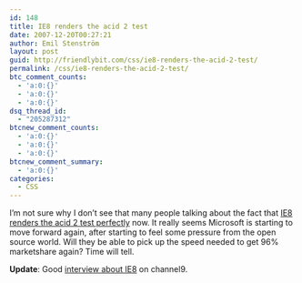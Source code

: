 ```yaml
---
id: 148
title: IE8 renders the acid 2 test
date: 2007-12-20T00:27:21
author: Emil Stenström
layout: post
guid: http://friendlybit.com/css/ie8-renders-the-acid-2-test/
permalink: /css/ie8-renders-the-acid-2-test/
btc_comment_counts:
  - 'a:0:{}'
  - 'a:0:{}'
  - 'a:0:{}'
dsq_thread_id:
  - "205287312"
btcnew_comment_counts:
  - 'a:0:{}'
  - 'a:0:{}'
  - 'a:0:{}'
btcnew_comment_summary:
  - 'a:0:{}'
categories:
  - CSS
---
```

I&#8217;m not sure why I don&#8217;t see that many people talking about the fact that [IE8 renders the acid 2 test perfectly](http://blogs.msdn.com/ie/archive/2007/12/19/internet-explorer-8-and-acid2-a-milestone.aspx) now. It really seems Microsoft is starting to move forward again, after starting to feel some pressure from the open source world. Will they be able to pick up the speed needed to get 96% marketshare again? Time will tell.

**Update**: Good [interview about IE8](http://channel9.msdn.com/showpost.aspx?postid=367207) on channel9.
